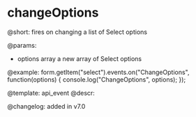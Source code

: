 changeOptions
=============

@short: fires on changing a list of Select options
 

@params:
- options     array     a new array of Select options


@example:
form.getItem("select").events.on("ChangeOptions", function(options) {
    console.log("ChangeOptions", options);
});


@template: api_event
@descr:

@changelog: added in v7.0
